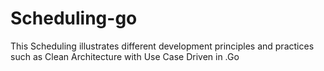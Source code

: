 # Scheduling-go
This Scheduling illustrates different development principles and practices such as Clean Architecture with Use Case Driven in .Go
